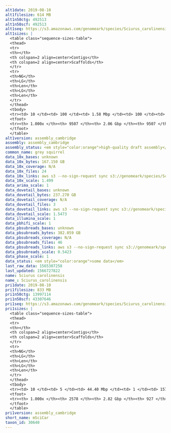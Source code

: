 ```yaml
---
alt1date: 2019-08-10
alt1filesize: 614 MB
alt1n50ctg: 492513
alt1n50scf: 492513
alt1seq: https://s3.amazonaws.com/genomeark/species/Sciurus_carolinensis/mSciCar1/assembly_cambridge/mSciCar1.alt.asm.20190810.fasta.gz
alt1sizes: |
  <table class="sequence-sizes-table">
  <thead>
  <tr>
  <th></th>
  <th colspan=2 align=center>Contigs</th>
  <th colspan=2 align=center>Scaffolds</th>
  </tr>
  <tr>
  <th>NG</th>
  <th>LG</th>
  <th>Len</th>
  <th>LG</th>
  <th>Len</th>
  </tr>
  </thead>
  <tbody>
  <tr><td> 10 </td><td> 100 </td><td> 1.58 Mbp </td><td> 100 </td><td> 1.58 Mbp </td></tr>  <tr><td> 20 </td><td> 253 </td><td> 1.15 Mbp </td><td> 253 </td><td> 1.15 Mbp </td></tr>  <tr><td> 30 </td><td> 455 </td><td> 0.88 Mbp </td><td> 455 </td><td> 0.88 Mbp </td></tr>  <tr><td> 40 </td><td> 725 </td><td> 0.66 Mbp </td><td> 725 </td><td> 0.66 Mbp </td></tr>  <tr style="background-color:#cccccc;"><td> 50 </td><td> 1081 </td><td> 0.49 Mbp </td><td> 1081 </td><td> 0.49 Mbp </td></tr>  <tr><td> 60 </td><td> 1579 </td><td> 0.35 Mbp </td><td> 1579 </td><td> 0.35 Mbp </td></tr>  <tr><td> 70 </td><td> 2327 </td><td> 0.22 Mbp </td><td> 2327 </td><td> 0.22 Mbp </td></tr>  <tr><td> 80 </td><td> 3508 </td><td> 0.14 Mbp </td><td> 3508 </td><td> 0.14 Mbp </td></tr>  <tr><td> 90 </td><td> 5376 </td><td> 85.91 Kbp </td><td> 5376 </td><td> 85.91 Kbp </td></tr>  <tr><td> 100 </td><td> 9506 </td><td> 1.04 Kbp </td><td> 9506 </td><td> 1.04 Kbp </td></tr>  </tbody>
  <tfoot>
  <tr><th> 1.000x </th><th> 9507 </th><th> 2.06 Gbp </th><th> 9507 </th><th> 2.06 Gbp </th></tr>
  </tfoot>
  </table>
alt1version: assembly_cambridge
assembly: assembly_cambridge
assembly_status: <em style="color:orange">high-quality draft assembly</em>
common_name: grey squirrel
data_10x_bases: unknown
data_10x_bytes: 167.150 GB
data_10x_coverage: N/A
data_10x_files: 24
data_10x_links: aws s3 --no-sign-request sync s3://genomeark/species/Sciurus_carolinensis/mSciCar1/genomic_data/10x/ .<br>
data_10x_scale: 1.499
data_arima_scale: 1
data_dovetail_bases: unknown
data_dovetail_bytes: 237.270 GB
data_dovetail_coverage: N/A
data_dovetail_files: 3
data_dovetail_links: aws s3 --no-sign-request sync s3://genomeark/species/Sciurus_carolinensis/mSciCar1/genomic_data/dovetail/ .<br>
data_dovetail_scale: 1.5473
data_illumina_scale: 1
data_pbhifi_scale: 1
data_pbsubreads_bases: unknown
data_pbsubreads_bytes: 382.059 GB
data_pbsubreads_coverage: N/A
data_pbsubreads_files: 46
data_pbsubreads_links: aws s3 --no-sign-request sync s3://genomeark/species/Sciurus_carolinensis/mSciCar1/genomic_data/pacbio/ . --exclude "*ccs.bam*"<br>
data_pbsubreads_scale: 0.5423
data_phase_scale: 1
data_status: <em style="color:orange">some data</em>
last_raw_data: 1565307258
last_updated: 1566727822
name: Sciurus carolinensis
name_: Sciurus_carolinensis
pri1date: 2019-08-10
pri1filesize: 833 MB
pri1n50ctg: 13997114
pri1n50scf: 43307646
pri1seq: https://s3.amazonaws.com/genomeark/species/Sciurus_carolinensis/mSciCar1/assembly_cambridge/mSciCar1.pri.asm.20190810.fasta.gz
pri1sizes: |
  <table class="sequence-sizes-table">
  <thead>
  <tr>
  <th></th>
  <th colspan=2 align=center>Contigs</th>
  <th colspan=2 align=center>Scaffolds</th>
  </tr>
  <tr>
  <th>NG</th>
  <th>LG</th>
  <th>Len</th>
  <th>LG</th>
  <th>Len</th>
  </tr>
  </thead>
  <tbody>
  <tr><td> 10 </td><td> 5 </td><td> 44.40 Mbp </td><td> 1 </td><td> 157.83 Mbp </td></tr>  <tr><td> 20 </td><td> 12 </td><td> 35.14 Mbp </td><td> 3 </td><td> 107.32 Mbp </td></tr>  <tr><td> 30 </td><td> 22 </td><td> 25.19 Mbp </td><td> 7 </td><td> 83.96 Mbp </td></tr>  <tr><td> 40 </td><td> 34 </td><td> 20.21 Mbp </td><td> 10 </td><td> 70.39 Mbp </td></tr>  <tr style="background-color:#cccccc;"><td> 50 </td><td> 50 </td><td style="background-color:#88ff88;"> 14.00 Mbp </td><td> 16 </td><td style="background-color:#88ff88;"> 43.31 Mbp </td></tr>  <tr><td> 60 </td><td> 73 </td><td> 10.84 Mbp </td><td> 24 </td><td> 29.10 Mbp </td></tr>  <tr><td> 70 </td><td> 105 </td><td> 7.09 Mbp </td><td> 35 </td><td> 17.94 Mbp </td></tr>  <tr><td> 80 </td><td> 169 </td><td> 2.83 Mbp </td><td> 61 </td><td> 7.58 Mbp </td></tr>  <tr><td> 90 </td><td> 424 </td><td> 0.48 Mbp </td><td> 124 </td><td> 2.54 Mbp </td></tr>  <tr><td> 100 </td><td> 2577 </td><td> 3.80 Kbp </td><td> 926 </td><td> 10.39 Kbp </td></tr>  </tbody>
  <tfoot>
  <tr><th> 1.000x </th><th> 2578 </th><th> 2.82 Gbp </th><th> 927 </th><th> 2.82 Gbp </th></tr>
  </tfoot>
  </table>
pri1version: assembly_cambridge
short_name: mSciCar
taxon_id: 30640
---
```

